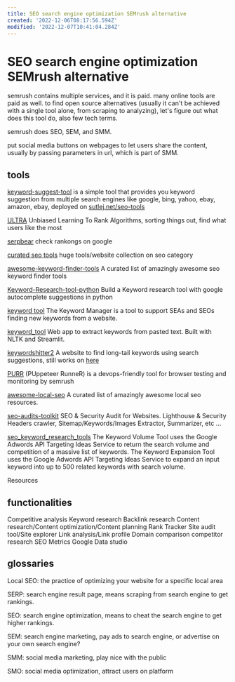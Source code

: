 ```yaml
---
title: SEO search engine optimization SEMrush alternative
created: '2022-12-06T08:17:56.594Z'
modified: '2022-12-07T10:41:04.284Z'
---
```


# SEO search engine optimization SEMrush alternative

semrush contains multiple services, and it is paid. many online tools are paid as well. to find open source alternatives (usually it can't be achieved with a single tool alone, from scraping to analyzing), let's figure out what does this tool do, also few tech terms.

semrush does SEO, SEM, and SMM.

put social media buttons on webpages to let users share the content, usually by passing parameters in url, which is part of SMM.

## tools

[keyword-suggest-tool](https://github.com/rmak78/keyword-suggest-tool)  is a simple tool that provides you keyword suggestion from multiple search engines like google, bing, yahoo, ebay, amazon, ebay, deployed on [sutlej.net/seo-tools](https://sutlej.net/seo-tools/keyword-suggest/)

[ULTRA](https://github.com/ULTR-Community/ULTRA) Unbiased Learning To Rank Algorithms, sorting things out, find what users like the most

[serpbear](https://github.com/towfiqi/serpbear) check rankongs on google

[curated seo tools](https://github.com/sneg55/curatedseotools) huge tools/website collection on seo category

[awesome-keyword-finder-tools](https://github.com/eliquid/awesome-keyword-finder-tools) A curated list of amazingly awesome seo keyword finder tools

[Keyword-Research-tool-python](https://github.com/hassancs91/Keyword-Research-tool-python) Build a Keyword research tool with google autocomplete suggestions in python

[keyword tool](https://github.com/steffigb/keywordTool) The Keyword Manager is a tool to support SEAs and SEOs finding new keywords from a website.

[keyword_tool](https://github.com/austyngo/keyword_tool) Web app to extract keywords from pasted text. Built with NLTK and Streamlit.

[keywordshitter2](https://github.com/wassname/keywordshitter2) A website to find long-tail keywords using search suggestions, still works on [here](https://wassname.github.io/keywordshitter2/)

[PURR](https://github.com/semrush/purr) (PUppeteer RunneR) is a devops-friendly tool for browser testing and monitoring by semrush

[awesome-local-seo](https://github.com/eliquid/awesome-local-seo) A curated list of amazingly awesome local seo resources.

[seo-audits-toolkit](https://github.com/StanGirard/seo-audits-toolkit) SEO & Security Audit for Websites. Lighthouse & Security Headers crawler, Sitemap/Keywords/Images Extractor, Summarizer, etc ...

[seo_keyword_research_tools](https://github.com/rdowns26/seo_keyword_research_tools) The Keyword Volume Tool uses the Google Adwords API Targeting Ideas Service to return the search volume and competition of a massive list of keywords. The Keyword Expansion Tool uses the Google Adwords API Targeting Ideas Service to expand an input keyword into up to 500 related keywords with search volume.

Resources


## functionalities

Competitive analysis
Keyword research
Backlink research
Content research/Content optimization/Content planning
Rank Tracker
Site audit tool/Site explorer
Link analysis/Link profile
Domain comparison
competitor research
SEO Metrics
Google Data studio

## glossaries
Local SEO: the practice of optimizing your website for a specific local area

SERP: search engine result page, means scraping from search engine to get rankings.

SEO: search engine optimization, means to cheat the search engine to get higher rankings.

SEM: search engine marketing, pay ads to search engine, or advertise on your own search engine?

SMM: social media marketing, play nice with the public

SMO: social media optimization, attract users on platform
